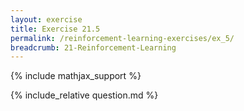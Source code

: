 ```yaml
---
layout: exercise
title: Exercise 21.5
permalink: /reinforcement-learning-exercises/ex_5/
breadcrumb: 21-Reinforcement-Learning
---
```


{% include mathjax_support %}

<div><i class="arrow-up loader" data-chapter="reinforcement-learning-exercises" data-exercise="ex_5" data-rating="0"></i></div>
{% include_relative question.md %}
